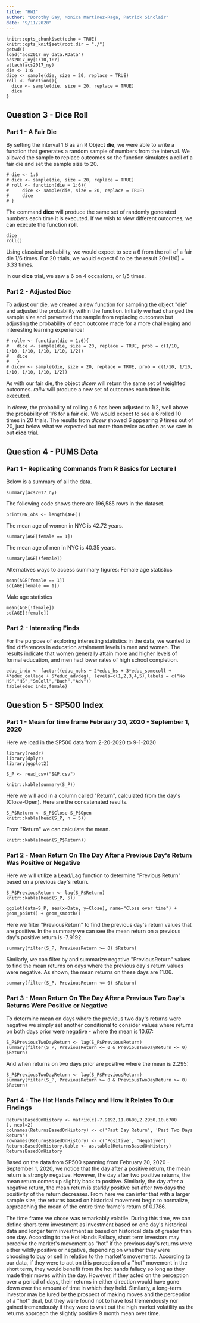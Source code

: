 ```yaml
---
title: "HW1"
author: "Dorothy Gay, Monica Martinez-Raga, Patrick Sinclair"
date: "9/11/2020"
---
```

```{r setup, include=FALSE}
knitr::opts_chunk$set(echo = TRUE)
knitr::opts_knit$set(root.dir = "./")
getwd()
load("acs2017_ny_data.RData")
acs2017_ny[1:10,1:7]
attach(acs2017_ny)
die <- 1:6
dice <- sample(die, size = 20, replace = TRUE)
roll <- function(){
  dice <- sample(die, size = 20, replace = TRUE)
  dice
}
```
## Question 3 - Dice Roll
### Part 1 - A Fair Die
By setting the interval 1:6 as an R Object **die**, we were able to write a function
that generates a random sample of numbers from the interval. We allowed the sample to replace outcomes so the function simulates a roll of a fair die and set the sample size to 20. 

```{r fair die, echo=TRUE}
# die <- 1:6
# dice <- sample(die, size = 20, replace = TRUE)
# roll <- function(die = 1:6){
#     dice <- sample(die, size = 20, replace = TRUE)
#     dice
# }
```
The command **dice** will produce the same set of randomly generated numbers each time it is executed. If we wish to view different outcomes, we can execute the function **roll**.
```{r fair die 2, echo=TRUE}
dice
roll()
```
Using classical probability, we would expect to see a 6 from the roll of a fair die 1/6 times. For 20 trials, we would expect 6 to be the result 20*(1/6) = 3.33 times. 

In our **dice** trial, we saw a 6 on 4 occasions, or 1/5 times.

### Part 2 - Adjusted Dice

To adjust our die, we created a new function for sampling the object "die" and adjusted the probability within the function. Initially we had changed the sample size and prevented the sample from replacing outcomes but adjusting the probability of each outcome made for a more challenging and interesting learning experience!

```{r large sample space, echo=TRUE}
# rollw <- function(die = 1:6){
#   dice <- sample(die, size = 20, replace = TRUE, prob = c(1/10, 1/10, 1/10, 1/10, 1/10, 1/2))
#   dice
#   }
# dicew <- sample(die, size = 20, replace = TRUE, prob = c(1/10, 1/10, 1/10, 1/10, 1/10, 1/2)) 
```

As with our fair die, the object *dicew* will return the same set of weighted outcomes. *rollw* will produce a new set of outcomes each time it is executed.  

In *dicew*, the probability of rolling a 6 has been adjusted to 1/2, well above the probability of 1/6 for a fair die. We would expect to see a 6 rolled 10 times in 20 trials. The results from *dicew* showed 6 appearing 9 times out of 20, just below what we expected but more than twice as often as we saw in out **dice** trial.

## Question 4 - PUMS Data
### Part 1 - Replicating Commands from R Basics for Lecture I
Below is a summary of all the data.
```{r}
summary(acs2017_ny)
```
The following code shows there are 196,585 rows in the dataset.
```{r}
print(NN_obs <- length(AGE))
```
The mean age of women in NYC is 42.72 years.
```{r}
summary(AGE[female == 1])
```
The mean age of men in NYC is 40.35 years.
```{r}
summary(AGE[!female])
```
Alternatives ways to access summary figures:
Female age statistics
```{r}
mean(AGE[female == 1])
sd(AGE[female == 1])
```
Male age statistics
```{r}
mean(AGE[!female])
sd(AGE[!female])
```
### Part 2 - Interesting Finds
For the purpose of exploring interesting statistics in the data, we wanted to find differences in education attainment levels in men and women. The results indicate that women generally attain more and higher levels of formal education, and men had lower rates of high school completion.
```{r}
educ_indx <- factor((educ_nohs + 2*educ_hs + 3*educ_somecoll + 4*educ_college + 5*educ_advdeg), levels=c(1,2,3,4,5),labels = c("No HS","HS","SmColl","Bach","Adv"))
table(educ_indx,female)
```
## Question 5 - SP500 Index
### Part 1 - Mean for time frame February 20, 2020 - September 1, 2020

Here we load in the SP500 data from 2-20-2020 to 9-1-2020
```{r, message=FALSE}
library(readr)
library(dplyr)
library(ggplot2)

S_P <- read_csv("S&P.csv")

```
```{r}
knitr::kable(summary(S_P))
```
Here we will add in a column called "Return", calculated from the day's (Close-Open). Here are the concatenated results. 
```{r}
S_P$Return <- S_P$Close-S_P$Open
knitr::kable(head(S_P, n = 5))
```
From "Return" we can calculate the mean.
```{r}
knitr::kable(mean(S_P$Return))
```
### Part 2 - Mean Return On The Day After a Previous Day's Return Was Positive or Negative
Here we will utilize a Lead/Lag function to determine "Previous Return" based on a previous day's return.
```{r}
S_P$PreviousReturn <- lag(S_P$Return)
knitr::kable(head(S_P, 5))
```

```{r message=FALSE}
ggplot(data=S_P, aes(x=Date, y=Close), name="Close over time") + geom_point() + geom_smooth()
```

Here we filter "PreviousReturn" to find the previous day's return values that are positive. In the summary we can see the mean return on a previous day's positive return is -7.9192.
```{r}
summary(filter(S_P, PreviousReturn >= 0) $Return)
```
Similarly, we can filter by and summarize negative "PreviousReturn" values to find the mean returns on days where the previous day's return values were negative. As shown, the mean returns on these days are 11.06.
```{r}
summary(filter(S_P, PreviousReturn <= 0) $Return)
```
### Part 3 - Mean Return On The Day After a Previous Two Day's Returns Were Positive or Negative
To determine mean on days where the previous two day's returns were negative we simply set another conditional to consider values where returns on both days prior were negative - where the mean is 10.67:
```{r}
S_P$PreviousTwoDayReturn <- lag(S_P$PreviousReturn)
summary(filter(S_P, PreviousReturn <= 0 & PreviousTwoDayReturn <= 0) $Return)
```
And when returns on two days prior are positive where the mean is 2.295:
```{R}
S_P$PreviousTwoDayReturn <- lag(S_P$PreviousReturn)
summary(filter(S_P, PreviousReturn >= 0 & PreviousTwoDayReturn >= 0) $Return)
```
### Part 4 - The Hot Hands Fallacy and How It Relates To Our Findings
```{R}
ReturnsBasedOnHistory <- matrix(c(-7.9192,11.0600,2.2950,10.6700
), ncol=2)
colnames(ReturnsBasedOnHistory) <- c('Past Day Return', 'Past Two Days Return')
rownames(ReturnsBasedOnHistory) <- c('Positive', 'Negative')
ReturnsBasedOnHistory.table <- as.table(ReturnsBasedOnHistory)
ReturnsBasedOnHistory
```
Based on the data from SP500 spanning from February 20, 2020 - September 1, 2020, we notice that the day after a positive return, the mean return is strongly negative. However, the day after two positive returns, the mean return comes up slightly back to positive. Similarly, the day after a negative return, the mean return is starkly positive but after two days the positivity of the return decreases. From here we can infer that with a larger sample size, the returns based on historical movement begin to normalize, approaching the mean of the entire time frame's return of 0.1786.

The time frame we chose was remarkably volatile. During this time, we can define short-term investment as investment based on one day's historical data and longer term investment as based on historical data of greater than one day. According to the Hot Hands Fallacy, short term investors may perceive the market's movement as "hot" if the previous day's returns were either wildly positive or negative, depending on whether they were choosing to buy or sell in relation to the market's movements. According to our data, if they were to act on this perception of a "hot" movement in the short term, they would benefit from the hot hands fallacy so long as they made their moves within the day. However, if they acted on the perception over a period of days, their returns in either direction would have gone down over the amount of time in which they held. Similarly, a long-term investor may be lured by the prospect of making moves and the perception of a "hot" deal, but they were found not to have lost tremendously nor gained tremendously if they were to wait out the high market volatility as the returns approach the slightly positive 9 month mean over time.